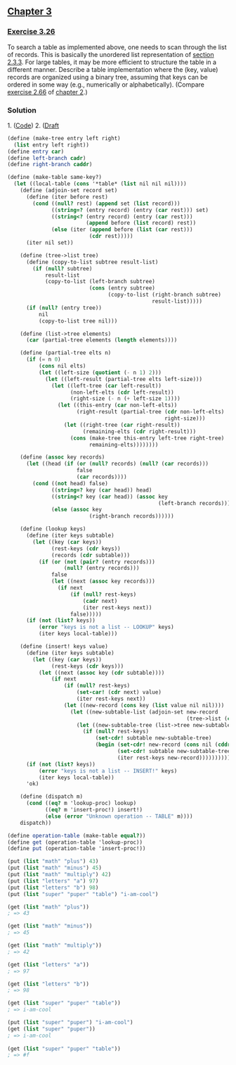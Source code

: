 ## [Chapter 3](../index.md#3-Modularity-Objects-and-State)

### [Exercise 3.26](https://mitpress.mit.edu/sites/default/files/sicp/full-text/book/book-Z-H-22.html#%_thm_3.26)

To search a table as implemented above, one needs to scan through the list of records. This is basically the unordered list representation of [section 2.3.3](https://mitpress.mit.edu/sites/default/files/sicp/full-text/book/book-Z-H-16.html#%_sec_2.3.3). For large tables, it may be more efficient to structure the table in a different manner. Describe a table implementation where the (key, value) records are organized using a binary tree, assuming that keys can be ordered in some way (e.g., numerically or alphabetically). (Compare [exercise 2.66](../Chapter%202/Exercise%202.66.md) of [chapter 2](https://mitpress.mit.edu/sites/default/files/sicp/full-text/book/book-Z-H-13.html#%_chap_2).)

### Solution

1\. ([Code](../../src/Chapter%203.26.scm))
2. ([Draft](../../src/Chapter%203.26%20(draft%29.scm))

```scheme
(define (make-tree entry left right)
  (list entry left right))
(define entry car)
(define left-branch cadr)
(define right-branch caddr)

(define (make-table same-key?)
  (let ((local-table (cons '*table* (list nil nil nil))))
    (define (adjoin-set record set)
      (define (iter before rest)
        (cond ((null? rest) (append set (list record)))
              ((string=? (entry record) (entry (car rest))) set)
              ((string<? (entry record) (entry (car rest)))
                         (append before (list record) rest))
              (else (iter (append before (list (car rest)))
                          (cdr rest)))))
      (iter nil set))

    (define (tree->list tree)
      (define (copy-to-list subtree result-list)
        (if (null? subtree)
            result-list
            (copy-to-list (left-branch subtree)
                          (cons (entry subtree)
                                (copy-to-list (right-branch subtree)
                                              result-list)))))
      (if (null? (entry tree))
          nil
          (copy-to-list tree nil)))

    (define (list->tree elements)
      (car (partial-tree elements (length elements))))

    (define (partial-tree elts n)
      (if (= n 0)
          (cons nil elts)
          (let ((left-size (quotient (- n 1) 2)))
            (let ((left-result (partial-tree elts left-size)))
              (let ((left-tree (car left-result))
                    (non-left-elts (cdr left-result))
                    (right-size (- n (+ left-size 1))))
                (let ((this-entry (car non-left-elts))
                      (right-result (partial-tree (cdr non-left-elts)
                                                  right-size)))
                  (let ((right-tree (car right-result))
                        (remaining-elts (cdr right-result)))
                    (cons (make-tree this-entry left-tree right-tree)
                          remaining-elts))))))))

    (define (assoc key records)
      (let ((head (if (or (null? records) (null? (car records)))
                      false
                      (car records))))
        (cond ((not head) false)
              ((string=? key (car head)) head)
              ((string<? key (car head)) (assoc key
                                                (left-branch records)))
              (else (assoc key
                          (right-branch records))))))

    (define (lookup keys)
      (define (iter keys subtable)
        (let ((key (car keys))
              (rest-keys (cdr keys))
              (records (cdr subtable)))
          (if (or (not (pair? (entry records)))
                  (null? (entry records)))
              false
              (let ((next (assoc key records)))
                (if next
                    (if (null? rest-keys)
                        (cadr next)
                        (iter rest-keys next))
                    false)))))
      (if (not (list? keys))
          (error "keys is not a list -- LOOKUP" keys)
          (iter keys local-table)))

    (define (insert! keys value)
      (define (iter keys subtable)
        (let ((key (car keys))
              (rest-keys (cdr keys)))
          (let ((next (assoc key (cdr subtable))))
              (if next
                  (if (null? rest-keys)
                      (set-car! (cdr next) value)
                      (iter rest-keys next))
                  (let ((new-record (cons key (list value nil nil))))
                    (let ((new-subtable-list (adjoin-set new-record
                                                         (tree->list (cdr subtable)))))
                      (let ((new-subtable-tree (list->tree new-subtable-list)))
                        (if (null? rest-keys)
                            (set-cdr! subtable new-subtable-tree)
                            (begin (set-cdr! new-record (cons nil (cddr new-record)))
                                   (set-cdr! subtable new-subtable-tree)
                                   (iter rest-keys new-record))))))))))
      (if (not (list? keys))
          (error "keys is not a list -- INSERT!" keys)
          (iter keys local-table))
      'ok)

    (define (dispatch m)
      (cond ((eq? m 'lookup-proc) lookup)
            ((eq? m 'insert-proc!) insert!)
            (else (error "Unknown operation -- TABLE" m))))
    dispatch))

(define operation-table (make-table equal?))
(define get (operation-table 'lookup-proc))
(define put (operation-table 'insert-proc!))
```
```scheme
(put (list "math" "plus") 43)
(put (list "math" "minus") 45)
(put (list "math" "multiply") 42)
(put (list "letters" "a") 97)
(put (list "letters" "b") 98)
(put (list "super" "puper" "table") "i-am-cool")

(get (list "math" "plus"))
; => 43

(get (list "math" "minus"))
; => 45

(get (list "math" "multiply"))
; => 42

(get (list "letters" "a"))
; => 97

(get (list "letters" "b"))
; => 98

(get (list "super" "puper" "table"))
; => i-am-cool

(put (list "super" "puper") "i-am-cool")
(get (list "super" "puper"))
; => i-am-cool
  
(get (list "super" "puper" "table"))
; => #f
```

